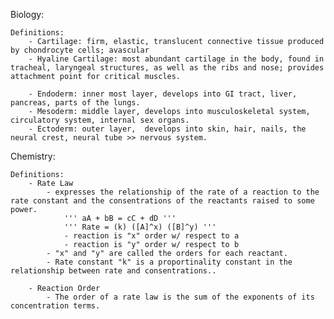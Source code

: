 Biology:

    Definitions:
        - Cartilage: firm, elastic, translucent connective tissue produced by chondrocyte cells; avascular
        - Hyaline Cartilage: most abundant cartilage in the body, found in tracheal, laryngeal structures, as well as the ribs and nose; provides attachment point for critical muscles.
        
        - Endoderm: inner most layer, develops into GI tract, liver, pancreas, parts of the lungs. 
        - Mesoderm: middle layer, develops into musculoskeletal system, circulatory system, internal sex organs.
        - Ectoderm: outer layer,  develops into skin, hair, nails, the neural crest, neural tube >> nervous system.

Chemistry:
   
    Definitions:
        - Rate Law
            - expresses the relationship of the rate of a reaction to the rate constant and the consentrations of the reactants raised to some power.
                ''' aA + bB = cC + dD '''
                ''' Rate = (k) ([A]^x) ([B]^y) '''
                - reaction is "x" order w/ respect to a 
                - reaction is "y" order w/ respect to b 
            - "x" and "y" are called the orders for each reactant.
            - Rate constant "k" is a proportinality constant in the relationship between rate and consentrations..

        - Reaction Order
            - The order of a rate law is the sum of the exponents of its concentration terms.  
